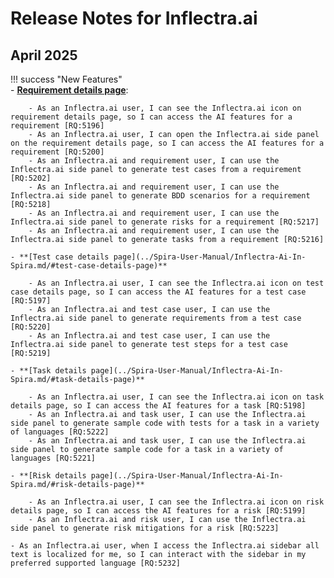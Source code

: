 # Release Notes for Inflectra.ai

## April 2025
!!! success "New Features"  
    - **[Requirement details page](../Spira-User-Manual/Inflectra-Ai-In-Spira.md/#requirement-details-page)**:

        - As an Inflectra.ai user, I can see the Inflectra.ai icon on requirement details page, so I can access the AI features for a requirement [RQ:5196]
        - As an Inflectra.ai user, I can open the Inflectra.ai side panel on the requirement details page, so I can access the AI features for a requirement [RQ:5200]
        - As an Inflectra.ai and requirement user, I can use the Inflectra.ai side panel to generate test cases from a requirement [RQ:5202]
        - As an Inflectra.ai and requirement user, I can use the Inflectra.ai side panel to generate BDD scenarios for a requirement [RQ:5218]
        - As an Inflectra.ai and requirement user, I can use the Inflectra.ai side panel to generate risks for a requirement [RQ:5217]
        - As an Inflectra.ai and requirement user, I can use the Inflectra.ai side panel to generate tasks from a requirement [RQ:5216]
    
    - **[Test case details page](../Spira-User-Manual/Inflectra-Ai-In-Spira.md/#test-case-details-page)**
    
        - As an Inflectra.ai user, I can see the Inflectra.ai icon on test case details page, so I can access the AI features for a test case [RQ:5197]
        - As an Inflectra.ai and test case user, I can use the Inflectra.ai side panel to generate requirements from a test case [RQ:5220]
        - As an Inflectra.ai and test case user, I can use the Inflectra.ai side panel to generate test steps for a test case [RQ:5219]
    
    - **[Task details page](../Spira-User-Manual/Inflectra-Ai-In-Spira.md/#task-details-page)**
    
        - As an Inflectra.ai user, I can see the Inflectra.ai icon on task details page, so I can access the AI features for a task [RQ:5198]
        - As an Inflectra.ai and task user, I can use the Inflectra.ai side panel to generate sample code with tests for a task in a variety of languages [RQ:5222]
        - As an Inflectra.ai and task user, I can use the Inflectra.ai side panel to generate sample code for a task in a variety of languages [RQ:5221]

    - **[Risk details page](../Spira-User-Manual/Inflectra-Ai-In-Spira.md/#risk-details-page)**
    
        - As an Inflectra.ai user, I can see the Inflectra.ai icon on risk details page, so I can access the AI features for a risk [RQ:5199]
        - As an Inflectra.ai and risk user, I can use the Inflectra.ai side panel to generate risk mitigations for a risk [RQ:5223]
    
    - As an Inflectra.ai user, when I access the Inflectra.ai sidebar all text is localized for me, so I can interact with the sidebar in my preferred supported language [RQ:5232]